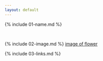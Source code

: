 ```yaml
---
layout: default
---
```


{% include 01-name.md %}

<br>

{% include 02-image.md %}
[image of flower](https://www.google.com/search?q=flower+images&rlz=1C1AVNE_enIN718IN720&source=lnms&tbm=isch&sa=X&ved=2ahUKEwijudnzpvTqAhVKzDgGHWWYC68Q_AUoAXoECA0QAw&biw=1366&bih=657.png)
<br>

{% include 03-links.md %}

